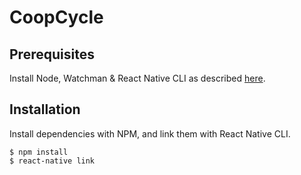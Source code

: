 CoopCycle
=========

Prerequisites
-------------

Install Node, Watchman & React Native CLI as described [here](https://facebook.github.io/react-native/docs/getting-started.html).

Installation
------------

Install dependencies with NPM, and link them with React Native CLI.

```
$ npm install
$ react-native link
```
